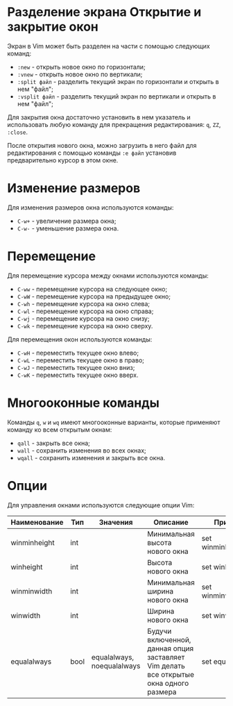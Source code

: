 Разделение экрана
Открытие и закрытие окон
========================

Экран в Vim может быть разделен на части с помощью следующих команд:

* `:new` - открыть новое окно по горизонтали;
* `:vnew` - открыть новое окно по вертикали;
* `:split файл` - разделить текущий экран по горизонтали и открыть в нем "файл";
* `:vsplit файл` - разделить текущий экран по вертикали и открыть в нем "файл";

Для закрытия окна достаточно установить в нем указатель и использовать любую команду для прекращения редактирования: `q`, `ZZ`, `:close`.

После открытия нового окна, можно загрузить в него файл для редактирования с помощью команды `:e файл` установив предварительно курсор в этом окне.

Изменение размеров
==================

Для изменения размеров окна используются команды:

* `C-w+` - увеличение размера окна;
* `C-w-` - уменьшение размера окна.

Перемещение
===========

Для перемещение курсора между окнами используются команды:

* `C-ww` - перемещение курсора на следующее окно;
* `C-wW` - перемещение курсора на предыдущее окно;
* `C-wh` - перемещение курсора на окно слева;
* `C-wl` - перемещение курсора на окно справа;
* `C-wj` - перемещение курсора на окно снизу;
* `C-wk` - перемещение курсора на окно сверху.

Для перемещения окон используются команды:

* `C-wH` - переместить текущее окно влево;
* `C-wL` - переместить текущее окно в право;
* `C-wJ` - переместить текущее окно вниз;
* `C-wK` - переместить текущее окно вверх.

Многооконные команды
====================

Команды `q`, `w` и `wq` имеют многооконные варианты, которые применяют команду ко всем открытым окнам:

* `qall` - закрыть все окна;
* `wall` - сохранить изменения во всех окнах;
* `wqall` - сохранить изменения и закрыть все окна.

Опции
=====

Для управления окнами используются следующие опции Vim:

|Наименование | Тип |          Значения         |                                            Описание                                   |       Пример      |
|-------------|-----|---------------------------|---------------------------------------------------------------------------------------|-------------------|
|winminheight |int  |                           |Минимальная высота нового окна                                                         |set winminheight=5 |
|winheight    |int  |                           |Высота нового окна                                                                     |set winheight=5    |
|winminwidth  |int  |                           |Минимальная ширина нового окна                                                         |set winminwidth=5  |
|winwidth     |int  |                           |Ширина нового окна                                                                     |set winwidth=5     |
|equalalways  |bool |equalalways, noequalalways |Будучи включенной, данная опция заставляет Vim делать все открытые окна одного размера |set equalalways    |
